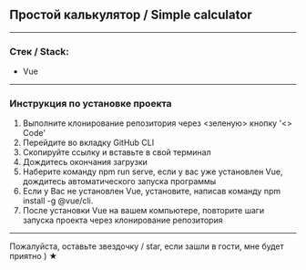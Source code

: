
## Простой калькулятор / Simple calculator 

---

### Стек / Stack:

* Vue

---

### Инструкция по установке проекта 

1. Выполните клонирование репозитория через <зеленую> кнопку '<> Code' 
2. Перейдите во вкладку GitHub CLI
3. Скопируйте ссылку и вставьте в свой терминал
4. Дождитесь окончания загрузки 
5. Наберите команду npm run serve, если у вас уже установлен Vue, дождитесь автоматического запуска программы
6. Если у Вас не установлен Vue, установите, написав команду npm install -g @vue/cli.
7. После установки Vue на вашем компьютере, повторите шаги запуска проекта через клонирование репозитория
 
 ---
 
Пожалуйста, оставьте звездочку / star, если зашли в гости, мне будет приятно ) ★
